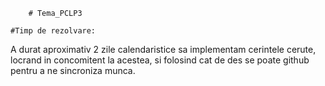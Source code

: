 		# Tema_PCLP3

	#Timp de rezolvare:

A durat aproximativ 2 zile calendaristice sa implementam cerintele cerute, locrand in concomitent la acestea,
si folosind cat de des se poate github pentru a ne sincroniza munca.

